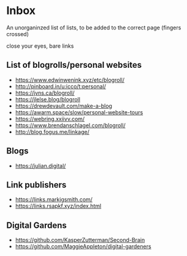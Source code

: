 # Inbox
An unorganinzed list of lists, to be added to the correct page (fingers crossed)

close your eyes, bare links

## List of blogrolls/personal websites

- https://www.edwinwenink.xyz/etc/blogroll/
- http://pinboard.in/u:icco/t:personal/
- https://jvns.ca/blogroll/
- https://jlelse.blog/blogroll
- https://drewdevault.com/make-a-blog
- https://awarm.space/slow/personal-website-tours
- https://webring.xxiivv.com/
- https://www.brendanschlagel.com/blogroll/
- http://blog.fogus.me/linkage/

## Blogs

- https://julian.digital/

## Link publishers

- https://links.markjgsmith.com/
- https://links.rsapkf.xyz/index.html

## Digital Gardens

- https://github.com/KasperZutterman/Second-Brain
- https://github.com/MaggieAppleton/digital-gardeners

